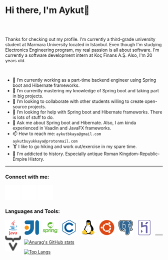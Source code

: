 
# Hi there, I'm Aykut👋 


<br>

<br>

Thanks for checking out my profile. I'm currently a third-grade university student at Marmara University located in Istanbul. Even though I'm studying Electronics Engineering program, my real passion is all about software. I'm currently a software development intern at Koç Finans A.Ş. Also, I'm 20 years old.

<br>


- 🔭 I’m currently working as a part-time backend engineer using Spring boot and Hibernate frameworks.
- 🌱 I’m currently mastering my knowledge of Spring boot and taking part in big projects.
- 👯 I’m looking to collaborate with other students willing to create open-source projects.
- 🤔 I’m looking for help with Spring boot and Hibernate frameworks. There is lots of stuff to do.
- 💬 Ask me about Spring boot and Hibernate. Also, I am kinda experienced in Vaadin and JavaFX frameworks.
- 📫 How to reach me: ```aykutbkaya@gmail.com```   &nbsp; ```aykutbuyukkaya@protonmail.com```
- 🏋️ I like to go hiking and work out/exercise in my spare time.             
- 📖 I'm addicted to history. Especially antique Roman Kingdom-Republic-Empire History.                      

***


### Connect with me:


[![website](./img/twitter-dark.svg)](https://mobile.twitter.com/aykutbkaya1911) 
[![website](./img/linkedin-dark.svg)](https://www.linkedin.com/in/aykutbuyukkaya/) 
[![website](./img/instagram-dark.svg)](https://www.instagram.com/aykutb.kaya/) 


### Languages and Tools:

<img align="left" alt="Java" width="50px" src="https://github.com/devicons/devicon/blob/v2.14.0/icons/java/java-original-wordmark.svg" style="padding-right:10px;" />
<img align="left" alt="Intellij Idea" width="50px" src="https://github.com/devicons/devicon/blob/v2.14.0/icons/intellij/intellij-original.svg" style="padding-right:10px;"/>
<img align="left" alt="Spring Boot" width="50px" src="https://github.com/devicons/devicon/blob/v2.14.0/icons/spring/spring-original-wordmark.svg" style="padding-right:10px;"/>
<img align="left" alt="C" width="50px" src="https://github.com/devicons/devicon/blob/v2.14.0/icons/c/c-line.svg" style="padding-right:10px;"/>
<img align="left" alt="Linux" width="50px" src="https://github.com/devicons/devicon/blob/v2.14.0/icons/linux/linux-original.svg" style="padding-right:10px;"/>
<img align="left" alt="Ubuntu" width="50px" src="https://github.com/devicons/devicon/blob/v2.14.0/icons/ubuntu/ubuntu-plain.svg" style="padding-right:10px;"/>
<img align="left" alt="PostgreSql" width="50px" src="https://github.com/devicons/devicon/blob/v2.14.0/icons/postgresql/postgresql-original.svg" style="padding-right:10px;"/>
<img align="left" alt="PostgreSql" width="50px" src="https://github.com/devicons/devicon/blob/v2.14.0/icons/heroku/heroku-original.svg" style="padding-right:10px;"/>
<img align="left" alt="Vaadin" width="50px" src="https://github.com/vaadin/vaadin-icons/blob/master/assets/svg/vaadin-h.svg" style="padding-right:10px;"/>




<br />
<br />

---



[![Anurag's GitHub stats](https://github-readme-stats.vercel.app/api?username=AykutBuyukkaya&count_private=true&show_icons=true&theme=prussian)](https://github.com/anuraghazra/github-readme-stats)


[![Top Langs](https://github-readme-stats.vercel.app/api/top-langs/?username=AykutBuyukkaya&langs_count=3)](https://github.com/anuraghazra/github-readme-stats)

